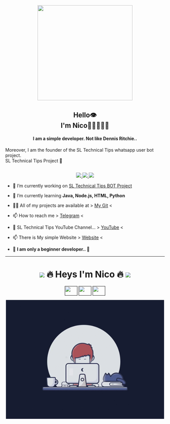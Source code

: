 

<div align="center">
  <img src="https://i.ibb.co/Q8pp367/pp.jpg" width="300" height="300">
</div>

<h2 align="center">Hello👁<br>I'm Nico🎩🔨👮🏻‍♂️</h1>
<h4 align="center">I am a simple developer. Not like Dennis Ritchie..</h3>
<h7 align="left">Moreover, I am the founder of the SL Technical Tips whatsapp user bot project. <br>SL Technical Tips Project 👸</h7>

##
<p align="center">
  <a href="https://github.com/SLTechnicalTips/SLTechnicalTips-BOT">
    <img src="https://komarev.com/ghpvc/?username=SLTechnicalTips&label=Profile%20views&color=ff69b4&label=Profile+Views&style=plastic">

  </a>
  <a href="https://github.com/SLTechnicalTips/SLTechnicalTips-BOT?tab=stars">
    <img src="https://img.shields.io/github/stars/SLTechnicalTips?color=ff69b4&label=Stars&style=plastic">

  </a>
  <a href="https://github.com/SLTechnicalTips?tab=followers">
    <img src="https://img.shields.io/github/followers/SLTechnicalTips?color=ff69b4&label=Followers&style=plastic">

  </a>
</p>


- 🔭 I’m currently working on [SL Technical Tips BOT Project](https://github.com/SLTechnicalTips/SLTechnicalTips-BOT)

- 🌱 I’m currently learning **Java, Node.js, HTML, Python**

- 👨‍💻 All of my projects are available at > [My Git](https://github.com/SLTechnicalTips/) <

- 📫 How to reach me > [Telegram](https://t.me/sltechnicaltipsadmincontactbot) <

- 👨‍ SL Technical Tips YouTube Channel... > [YouTube](https://YouTube.com/SLTechnicalTips/) <

- 📫 There is My simple Website > [Website](http://sltechnicaltips.github.io/) <

- 💫 **I am only a beginner developer.. 🌆**



----

<h1 align="center">
     <img src="https://github.com/souvikguria98/souvikguria98/blob/master/Hi.gif" width="25"> 
                                   🔥 Heys I'm  Nico 🔥 
     <img src="https://github.com/souvikguria98/souvikguria98/blob/master/Hi.gif" width="25"></h2>
<p align="center">
  <a href="" target="white"><img align="center" src="https://cdn.jsdelivr.net/npm/simple-icons@3.0.1/icons/codepen.svg" alt="" height="30" width="40" /></a>
  <a href="" target="blank"><img align="center" src="https://cdn.jsdelivr.net/npm/simple-icons@3.0.1/icons/dev-dot-to.svg" alt="" height="30" width="40" /></a>
  <a href="" target="blank"><img align="center" src="https://cdn.jsdelivr.net/npm/simple-icons@3.0.1/icons/hackerrank.svg" alt="" height="30" width="40" /></a>
</p>
   <p align='center'>
   <a href="https://YouTube.com/SLTechnicalTips/" alt="made-with-python"> <img src="https://github.com/devSouvik/devSouvik/blob/master/gif2.gif.gif"width="500" /> </a>
</p>
